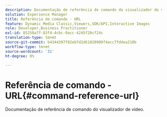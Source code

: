 ```yaml
---
description: Documentação de referência de comando do visualizador de vídeo.
solution: Experience Manager
title: Referência de comando - URL
feature: Dynamic Media Classic,Viewers,SDK/API,Interactive Images
role: Developer,Business Practitioner
exl-id: 85258a7f-83f4-4cbc-9acc-4245f20cf24c
translation-type: tm+mt
source-git-commit: b4344397f82eb7d2d61020909f4acc7fddea210b
workflow-type: tm+mt
source-wordcount: '31'
ht-degree: 0%

---
```


# Referência de comando - URL{#command-reference-url}

Documentação de referência de comando do visualizador de vídeo.
